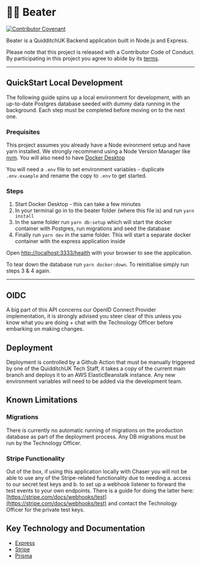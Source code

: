 # 🤾🔴 Beater

[![Contributor Covenant](https://img.shields.io/badge/Contributor%20Covenant-v2.0%20adopted-ff69b4.svg)](CODE_OF_CONDUCT.md) 

Beater is a QuidditchUK Backend application built in Node.js and Express.

Please note that this project is released with a Contributor Code of Conduct. By participating in this project you agree to abide by its [terms](CODE_OF_CONDUCT.md).

---

## QuickStart Local Development

The following guide spins up a local environment for development, with an up-to-date Postgres database seeded with dummy data running in the background. Each step must be completed before moving on to the next one.

### Prequisites

This project assumes you already have a Node evironment setup and have yarn installed. We strongly recommend using a Node Version Manager like [nvm](https://github.com/nvm-sh/nvm). You will also need to have [Docker Desktop](https://www.docker.com/get-started)

You will need a `.env` file to set environment variables - duplicate `.env.example` and rename the copy to `.env` to get started.

### Steps

1. Start Docker Desktop - this can take a few minutes
2. In your terminal go in to the beater folder (where this file is) and run `yarn install`
3. In the same folder run `yarn db:setup` which will start the docker container with Postgres, run migrations and seed the database
4. Finally run `yarn dev` in the same folder. This will start a separate docker container with the express application inside

Open [http://localhost:3333/health](http://localhost:3333/health) with your browser to see the application.

To tear down the database run `yarn docker:down`. To reinitialise simply run steps 3 & 4 again.

---

## OIDC

A big part of this API concerns our OpenID Connect Provider implementation, it is strongly advised you steer clear of this unless you know what you are doing + chat with the Technology Officer before embarking on making changes.

## Deployment

Deployment is controlled by a Github Action that must be manually triggered by one of the QuidditchUK Tech Staff, it takes a copy of the current main branch and deploys it to an AWS ElasticBeanstalk instance. Any new environment variables will need to be added via the development team.

## Known Limitations

### Migrations

There is currently no automatic running of migrations on the production database as part of the deployment process. Any DB migrations must be run by the Technology Officer.

### Stripe Functionality

Out of the box, if using this application locally with Chaser you will not be able to use any of the Stripe-related functionality due to needing a. access to our secret test keys and b. to set up a webhook listener to forward the test events to your own endpoints. There is a guide for doing the latter here: [https://stripe.com/docs/webhooks/test](https://stripe.com/docs/webhooks/test) and contact the Technology Officer for the private test keys.

## Key Technology and Documentation

- [Express](https://expressjs.com/)
- [Stripe](https://stripe.com/docs)
- [Prisma](https://www.prisma.io/docs/getting-started)
